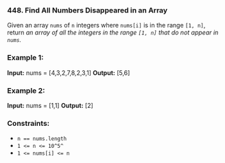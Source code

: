 ### 448. Find All Numbers Disappeared in an Array

Given an array `nums` of `n` integers where `nums[i]` is in the range `[1, n]`, return *an array of all the integers in the range `[1, n]` that do not appear in `nums`.*

### Example 1:
**Input:** nums = [4,3,2,7,8,2,3,1]
**Output:** [5,6]

### Example 2:
**Input:** nums = [1,1]
**Output:** [2]
 
### Constraints:
- `n == nums.length`
- `1 <= n <= 10^5^`
- `1 <= nums[i] <= n`